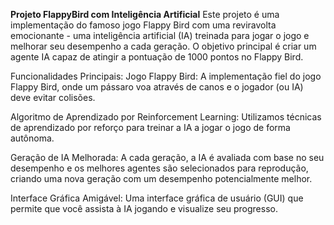 **Projeto FlappyBird com Inteligência Artificial**
Este projeto é uma implementação do famoso jogo Flappy Bird com uma reviravolta emocionante - uma inteligência artificial (IA) treinada para jogar o jogo e melhorar seu desempenho a cada geração. O objetivo principal é criar um agente IA capaz de atingir a pontuação de 1000 pontos no Flappy Bird.

Funcionalidades Principais:
Jogo Flappy Bird: A implementação fiel do jogo Flappy Bird, onde um pássaro voa através de canos e o jogador (ou IA) deve evitar colisões.

Algoritmo de Aprendizado por Reinforcement Learning: Utilizamos técnicas de aprendizado por reforço para treinar a IA a jogar o jogo de forma autônoma.

Geração de IA Melhorada: A cada geração, a IA é avaliada com base no seu desempenho e os melhores agentes são selecionados para reprodução, criando uma nova geração com um desempenho potencialmente melhor.

Interface Gráfica Amigável: Uma interface gráfica de usuário (GUI) que permite que você assista à IA jogando e visualize seu progresso.